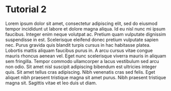 # Tutorial 2

Lorem ipsum dolor sit amet, consectetur adipiscing elit, sed do eiusmod tempor incididunt ut labore et dolore magna aliqua. Id eu nisl nunc mi ipsum faucibus. Integer enim neque volutpat ac. Pretium quam vulputate dignissim suspendisse in est. Scelerisque eleifend donec pretium vulputate sapien nec. Purus gravida quis blandit turpis cursus in hac habitasse platea. Lobortis mattis aliquam faucibus purus in. A arcu cursus vitae congue mauris rhoncus aenean vel. Eget nunc scelerisque viverra mauris in aliquam sem fringilla. Tempor commodo ullamcorper a lacus vestibulum sed arcu non odio. Sit amet nisl suscipit adipiscing bibendum est ultricies integer quis. Sit amet tellus cras adipiscing. Nibh venenatis cras sed felis. Eget aliquet nibh praesent tristique magna sit amet purus. Nibh praesent tristique magna sit. Sagittis vitae et leo duis ut diam.